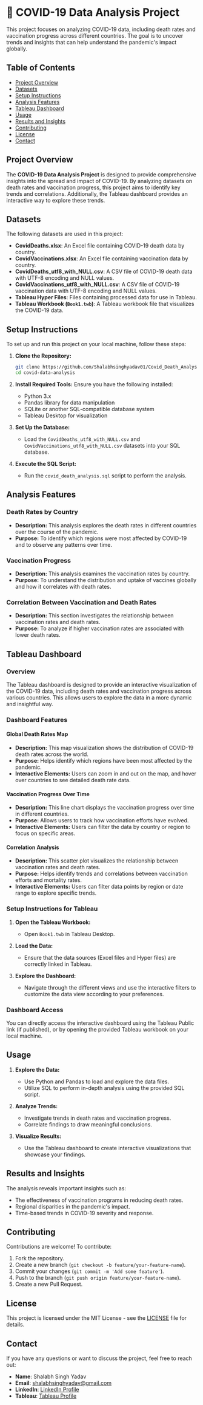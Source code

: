 # 🦠 COVID-19 Data Analysis Project

This project focuses on analyzing COVID-19 data, including death rates and vaccination progress across different countries. The goal is to uncover trends and insights that can help understand the pandemic's impact globally.

## Table of Contents
- [Project Overview](#project-overview)
- [Datasets](#datasets)
- [Setup Instructions](#setup-instructions)
- [Analysis Features](#analysis-features)
- [Tableau Dashboard](#tableau-dashboard)
- [Usage](#usage)
- [Results and Insights](#results-and-insights)
- [Contributing](#contributing)
- [License](#license)
- [Contact](#contact)

## Project Overview

The **COVID-19 Data Analysis Project** is designed to provide comprehensive insights into the spread and impact of COVID-19. By analyzing datasets on death rates and vaccination progress, this project aims to identify key trends and correlations. Additionally, the Tableau dashboard provides an interactive way to explore these trends.
## Datasets

The following datasets are used in this project:
- **CovidDeaths.xlsx**: An Excel file containing COVID-19 death data by country.
- **CovidVaccinations.xlsx**: An Excel file containing vaccination data by country.
- **CovidDeaths_utf8_with_NULL.csv**: A CSV file of COVID-19 death data with UTF-8 encoding and NULL values.
- **CovidVaccinations_utf8_with_NULL.csv**: A CSV file of COVID-19 vaccination data with UTF-8 encoding and NULL values.
- **Tableau Hyper Files**: Files containing processed data for use in Tableau.
- **Tableau Workbook (`Book1.twb`)**: A Tableau workbook file that visualizes the COVID-19 data.
## Setup Instructions

To set up and run this project on your local machine, follow these steps:

1. **Clone the Repository:**
    ```bash
    git clone https://github.com/Shalabhsinghyadav01/Covid_Death_Analysis
    cd covid-data-analysis
    ```
2. **Install Required Tools:**
   Ensure you have the following installed:
   - Python 3.x
   - Pandas library for data manipulation
   - SQLite or another SQL-compatible database system
   - Tableau Desktop for visualization

3. **Set Up the Database:**
   - Load the `CovidDeaths_utf8_with_NULL.csv` and `CovidVaccinations_utf8_with_NULL.csv` datasets into your SQL database.

4. **Execute the SQL Script:**
   - Run the `covid_death_analysis.sql` script to perform the analysis.

## Analysis Features

### Death Rates by Country

- **Description:** This analysis explores the death rates in different countries over the course of the pandemic.
- **Purpose:** To identify which regions were most affected by COVID-19 and to observe any patterns over time.

### Vaccination Progress

- **Description:** This analysis examines the vaccination rates by country.
- **Purpose:** To understand the distribution and uptake of vaccines globally and how it correlates with death rates.

### Correlation Between Vaccination and Death Rates

- **Description:** This section investigates the relationship between vaccination rates and death rates.
- **Purpose:** To analyze if higher vaccination rates are associated with lower death rates.

## Tableau Dashboard

### Overview

The Tableau dashboard is designed to provide an interactive visualization of the COVID-19 data, including death rates and vaccination progress across various countries. This allows users to explore the data in a more dynamic and insightful way.

### Dashboard Features

#### Global Death Rates Map

- **Description:** This map visualization shows the distribution of COVID-19 death rates across the world.
- **Purpose:** Helps identify which regions have been most affected by the pandemic.
- **Interactive Elements:** Users can zoom in and out on the map, and hover over countries to see detailed death rate data.

#### Vaccination Progress Over Time

- **Description:** This line chart displays the vaccination progress over time in different countries.
- **Purpose:** Allows users to track how vaccination efforts have evolved.
- **Interactive Elements:** Users can filter the data by country or region to focus on specific areas.

#### Correlation Analysis

- **Description:** This scatter plot visualizes the relationship between vaccination rates and death rates.
- **Purpose:** Helps identify trends and correlations between vaccination efforts and mortality rates.
- **Interactive Elements:** Users can filter data points by region or date range to explore specific trends.

### Setup Instructions for Tableau

1. **Open the Tableau Workbook:**
   - Open `Book1.twb` in Tableau Desktop.

2. **Load the Data:**
   - Ensure that the data sources (Excel files and Hyper files) are correctly linked in Tableau.

3. **Explore the Dashboard:**
   - Navigate through the different views and use the interactive filters to customize the data view according to your preferences.

### Dashboard Access

You can directly access the interactive dashboard using the Tableau Public link (if published), or by opening the provided Tableau workbook on your local machine.

## Usage

1. **Explore the Data:**
   - Use Python and Pandas to load and explore the data files.
   - Utilize SQL to perform in-depth analysis using the provided SQL script.

2. **Analyze Trends:**
   - Investigate trends in death rates and vaccination progress.
   - Correlate findings to draw meaningful conclusions.

3. **Visualize Results:**
   - Use the Tableau dashboard to create interactive visualizations that showcase your findings.

## Results and Insights

The analysis reveals important insights such as:
- The effectiveness of vaccination programs in reducing death rates.
- Regional disparities in the pandemic's impact.
- Time-based trends in COVID-19 severity and response.

## Contributing

Contributions are welcome! To contribute:

1. Fork the repository.
2. Create a new branch (`git checkout -b feature/your-feature-name`).
3. Commit your changes (`git commit -m 'Add some feature'`).
4. Push to the branch (`git push origin feature/your-feature-name`).
5. Create a new Pull Request.
## License

This project is licensed under the MIT License - see the [LICENSE](LICENSE) file for details.



## Contact
If you have any questions or want to discuss the project, feel free to reach out:
- **Name**: Shalabh Singh Yadav
- **Email**: [shalabhsinghyadav@gmail.com](mailto:shalabhsinghyadav@gmail.com)
- **LinkedIn**: [LinkedIn Profile](https://www.linkedin.com/in/shalabh-singh-yadav-66b607204/)
- **Tableau**: [Tableau Profile](https://public.tableau.com/app/profile/shalabh.yadav/vizzes)